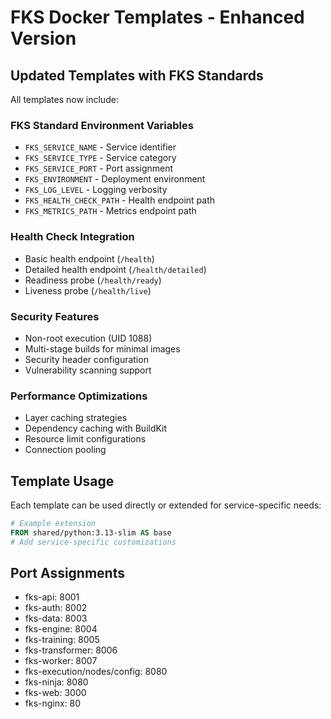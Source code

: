 # FKS Docker Templates - Enhanced Version

## Updated Templates with FKS Standards

All templates now include:

### FKS Standard Environment Variables
- `FKS_SERVICE_NAME` - Service identifier
- `FKS_SERVICE_TYPE` - Service category
- `FKS_SERVICE_PORT` - Port assignment
- `FKS_ENVIRONMENT` - Deployment environment
- `FKS_LOG_LEVEL` - Logging verbosity
- `FKS_HEALTH_CHECK_PATH` - Health endpoint path
- `FKS_METRICS_PATH` - Metrics endpoint path

### Health Check Integration
- Basic health endpoint (`/health`)
- Detailed health endpoint (`/health/detailed`)
- Readiness probe (`/health/ready`)
- Liveness probe (`/health/live`)

### Security Features
- Non-root execution (UID 1088)
- Multi-stage builds for minimal images
- Security header configuration
- Vulnerability scanning support

### Performance Optimizations
- Layer caching strategies
- Dependency caching with BuildKit
- Resource limit configurations
- Connection pooling

## Template Usage

Each template can be used directly or extended for service-specific needs:

```dockerfile
# Example extension
FROM shared/python:3.13-slim AS base
# Add service-specific customizations
```

## Port Assignments
- fks-api: 8001
- fks-auth: 8002 
- fks-data: 8003
- fks-engine: 8004
- fks-training: 8005
- fks-transformer: 8006
- fks-worker: 8007
- fks-execution/nodes/config: 8080
- fks-ninja: 8080
- fks-web: 3000
- fks-nginx: 80
